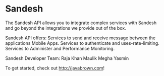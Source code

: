 Sandesh
=======
The Sandesh API allows you to integrate complex services with Sandesh and go beyond the integrations we provide out of the box.

Sandesh API offers:
    Services to send and receive message between the applications Mobile Apps.
    Services to authenticate and uses-rate-limiting.
    Services to Administer and Performance Monitoring.


Sandesh Developer Team:
    Raja Khan
    Maulik Megha
    Yasmin


To get started, check out http://javabrown.com!
